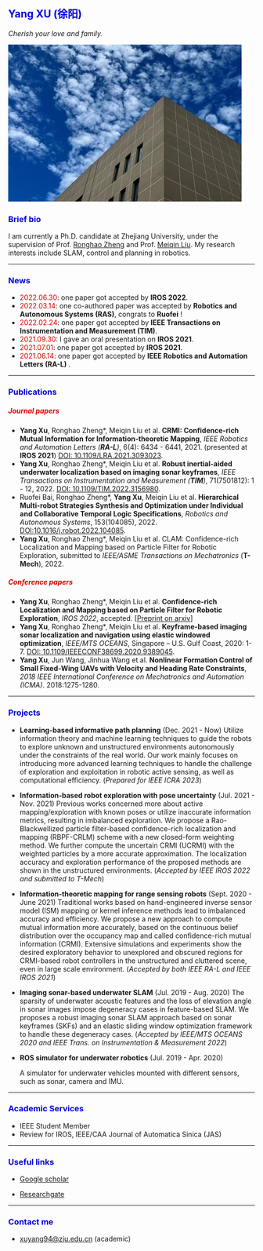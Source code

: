 ## <font color="#0000dd">Yang XU (徐阳)</font>

*Cherish your love and family.*

![sky](sky.jpg)

### <font color="#0000dd">Brief bio</font>

I am currently a Ph.D. candidate at Zhejiang University, under the supervision of Prof. [Ronghao Zheng](https://person.zju.edu.cn/ronghaozheng) and Prof. [Meiqin Liu](https://person.zju.edu.cn/mliu). My research interests include SLAM, control and planning in robotics.

---

### <font color="#0000dd">News</font>

- <font color="#dd0000">2022.06.30</font>: one paper got accepted by **IROS 2022**.
- <font color="#dd0000">2022.03.14</font>: one co-authored paper was accepted by **Robotics and Autonomous Systems (RAS)**, congrats to **Ruofei** !
- <font color="#dd0000">2022.02.24</font>: one paper got accepted by **IEEE Transactions on Instrumentation and Measurement (TIM)**.
- <font color="#dd0000">2021.09.30</font>: I gave an oral presentation on **IROS 2021**.
- <font color="#dd0000">2021.07.01</font>: one paper got accepted by **IROS 2021**.
- <font color="#dd0000">2021.06.14</font>: one paper got accepted by **IEEE Robotics and Automation Letters (RA-L)** .

---

### <font color="#0000dd">Publications</font>

##### <font color="#dd0000">Journal papers</font>

- **Yang Xu**, Ronghao Zheng\*, Meiqin Liu et al. **CRMI: Confidence-rich Mutual Information for Information-theoretic Mapping**, *IEEE Robotics and Automation Letters (**RA-L**)*, 6(4): 6434 - 6441, 2021. (presented at **IROS 2021**) [DOI: 10.1109/LRA.2021.3093023](https://ieeexplore.ieee.org/document/9466474).
- **Yang Xu**, Ronghao Zheng\*, Meiqin Liu et al. **Robust inertial-aided underwater localization based on imaging sonar keyframes**, *IEEE Transactions on Instrumentation and Measurement (**TIM**)*, 71(7501812): 1 - 12, 2022. [DOI: 10.1109/TIM.2022.3156980](https://ieeexplore.ieee.org/document/9729232).
- Ruofei Bai, Ronghao Zheng\*, **Yang Xu**, Meiqin Liu et al. **Hierarchical Multi-robot Strategies Synthesis and Optimization under Individual and Collaborative Temporal Logic Specifications**, *Robotics and Autonomous Systems*, 153(104085), 2022. [DOI:10.1016/j.robot.2022.104085](https://doi.org/10.1016/j.robot.2022.104085). 
- **Yang Xu**, Ronghao Zheng*, Meiqin Liu et al.  CLAM: Confidence-rich Localization and Mapping based on Particle Filter for Robotic Exploration, submitted to *IEEE/ASME Transactions on Mechatronics* (**T-Mech**), 2022. 

##### <font color="#dd0000">Conference papers</font>

- **Yang Xu**, Ronghao Zheng\*, Meiqin Liu et al. **Confidence-rich Localization and Mapping based on Particle Filter for Robotic Exploration**, *IROS 2022*, accepted. [[Preprint on arxiv](https://arxiv.org/abs/2202.09631)]
- **Yang Xu**, Ronghao Zheng\*, Meiqin Liu et al. **Keyframe-based imaging sonar localization and navigation using elastic windowed optimization**, *IEEE/MTS OCEANS*, Singapore – U.S. Gulf Coast, 2020: 1-7. [DOI: 10.1109/IEEECONF38699.2020.9389045](https://ieeexplore.ieee.org/document/9389045).
- **Yang Xu**, Jun Wang, Jinhua Wang et al. **Nonlinear Formation Control of Small Fixed-Wing UAVs with Velocity and Heading Rate Constraints**, *2018 IEEE International Conference on Mechatronics and Automation (ICMA)*. 2018:1275-1280.

---

### <font color="#0000dd">Projects</font>

- **Learning-based informative path planning** (Dec. 2021 - Now)
  Utilize information theory and machine learning techniques to guide the robots to explore unknown and unstructured environments autonomously under the constraints of the real world. Our work mainly focuses on introducing more advanced learning techniques to handle the challenge of exploration and exploitation in robotic active sensing, as well as computational efficiency. (*Prepared for IEEE ICRA 2023*)

- **Information-based robot exploration with pose uncertainty** (Jul. 2021 - Nov. 2021)
  Previous works concerned more about active mapping/exploration with known poses or utilize inaccurate information metrics, resulting in imbalanced exploration. We propose a Rao-Blackwellized particle filter-based confidence-rich localization and mapping (RBPF-CRLM) scheme with a new closed-form weighting method. We further compute the uncertain CRMI (UCRMI) with the weighted particles by a more accurate approximation. The localization accuracy and exploration performance of the proposed methods are shown in the unstructured environments. (*Accepted by IEEE IROS 2022 and submitted to T-Mech*)

- **Information-theoretic mapping for range sensing robots** (Sept. 2020 - June 2021)
  Traditional works based on hand-engineered inverse sensor model (ISM) mapping or kernel inference methods lead to imbalanced accuracy and efficiency. We propose a new approach to compute mutual information more accurately, based on the continuous belief distribution over the occupancy map and called confidence-rich mutual information (CRMI). Extensive simulations and experiments show the desired exploratory behavior to unexplored and obscured regions for CRMI-based robot controllers in the unstructured and cluttered scene, even in large scale environment. (*Accepted by both IEEE RA-L and IEEE IROS 2021*)

- **Imaging sonar-based underwater SLAM** (Jul. 2019 - Aug. 2020)
  The sparsity of underwater acoustic features and the loss of elevation angle in sonar images impose degeneracy cases in feature-based SLAM. We proposes a robust imaging sonar SLAM approach based on sonar keyframes (SKFs) and an elastic sliding window optimization framework to handle these degeneracy cases. (*Accepted by IEEE/MTS OCEANS 2020 and IEEE Trans. on Instrumentation & Measurement 2022*)

- **ROS simulator for underwater robotics** (Jul. 2019 - Apr. 2020)

  A simulator for underwater vehicles mounted with different sensors, such as sonar, camera and IMU.

---

### <font color="#0000dd">Academic Services</font>

- IEEE Student Member
- Review for IROS, IEEE/CAA Journal of Automatica Sinica (JAS)

---

### <font color="#0000dd">Useful links</font>

- [Google scholar](https://scholar.google.com/citations?user=0jlkaLsAAAAJ&hl=zh-CN)

- [Researchgate](https://www.researchgate.net/profile/Yang-Xu-135)

---

### <font color="#0000dd">Contact me</font>

- xuyang94@zju.edu.cn (academic)
